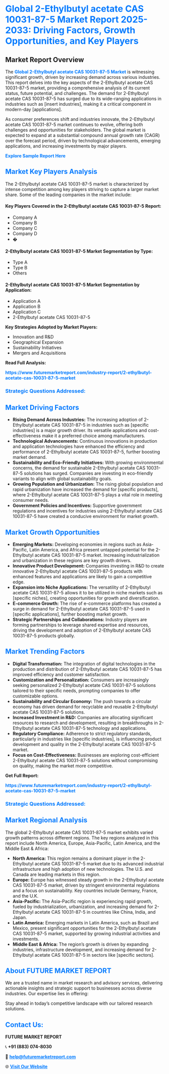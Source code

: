 <h1 style="color: #007BFF;">Global 2-Ethylbutyl acetate CAS 10031-87-5 Market Report 2025-2033: Driving Factors, Growth Opportunities, and Key Players</h1>

<section id="overview">
<h2>Market Report Overview</h2>
<p>The <a href="https://www.futuremarketreport.com/industry-report/2-ethylbutyl-acetate-cas-10031-87-5-market" style="color: #007BFF; text-decoration: none;"><strong>Global 2-Ethylbutyl acetate CAS 10031-87-5 Market</strong></a> is witnessing significant growth, driven by increasing demand across various industries. This report delves into the key aspects of the 2-Ethylbutyl acetate CAS 10031-87-5 market, providing a comprehensive analysis of its current status, future potential, and challenges. The demand for 2-Ethylbutyl acetate CAS 10031-87-5 has surged due to its wide-ranging applications in industries such as [insert industries], making it a critical component in modern-day [applications].</p>
<p>As consumer preferences shift and industries innovate, the 2-Ethylbutyl acetate CAS 10031-87-5 market continues to evolve, offering both challenges and opportunities for stakeholders. The global market is expected to expand at a substantial compound annual growth rate (CAGR) over the forecast period, driven by technological advancements, emerging applications, and increasing investments by major players.</p>
</section>

<section id="overview">
<p><a href="https://www.futuremarketreport.com/request-sample/reportId=119137" style="color: #007BFF; text-decoration: none;"><strong>Explore Sample Report Here</strong></a></p>
</section>

<section id="key-players">
<h2 style="color: #007BFF;">Market Key Players Analysis</h2>
<p>The 2-Ethylbutyl acetate CAS 10031-87-5 market is characterized by intense competition among key players striving to capture a larger market share. Some of the leading companies in the market include:</p>
<h4>Key Players Covered in the 2-Ethylbutyl acetate CAS 10031-87-5 Report:</h4>
<ul><li>Company A</li><li>Company B</li><li>Company C</li><li>Company D</li><li>�</li></ul>
<h4>2-Ethylbutyl acetate CAS 10031-87-5 Market Segmentation by Type:</h4>
<ul><li>Type A</li><li>Type B</li><li>Others</li></ul>

<h4>2-Ethylbutyl acetate CAS 10031-87-5 Market Segmentation by Application:</h4>
<ul><li>Application A</li><li>Application B</li><li>Application C</li><li>2-Ethylbutyl acetate CAS 10031-87-5</li></ul>
<p><strong>Key Strategies Adopted by Market Players:</strong></p>
<ul>
<li>Innovation and R&D</li>
<li>Geographical Expansion</li>
<li>Sustainability Initiatives</li>
<li>Mergers and Acquisitions</li>
</ul>
</section>

<section>
<p><strong>Read Full Analysis: </strong></p><a href="https://www.futuremarketreport.com/industry-report/2-ethylbutyl-acetate-cas-10031-87-5-market" style="color: #007BFF; text-decoration: none;"><strong>https://www.futuremarketreport.com/industry-report/2-ethylbutyl-acetate-cas-10031-87-5-market</strong></a>
<h3 style="color: #007BFF;">Strategic Questions Addressed:</h3>
</section>

<section id="driving-factors">
<h2 style="color: #007BFF;">Market Driving Factors</h2>
<ul>
<li><strong>Rising Demand Across Industries:</strong> The increasing adoption of 2-Ethylbutyl acetate CAS 10031-87-5 in industries such as [specific industries] is a major growth driver. Its versatile applications and cost-effectiveness make it a preferred choice among manufacturers.</li>
<li><strong>Technological Advancements:</strong> Continuous innovations in production and application technologies have enhanced the efficiency and performance of 2-Ethylbutyl acetate CAS 10031-87-5, further boosting market demand.</li>
<li><strong>Sustainability and Eco-Friendly Initiatives:</strong> With growing environmental concerns, the demand for sustainable 2-Ethylbutyl acetate CAS 10031-87-5 solutions has surged. Companies are investing in eco-friendly variants to align with global sustainability goals.</li>
<li><strong>Growing Population and Urbanization:</strong> The rising global population and rapid urbanization have increased the demand for [specific products], where 2-Ethylbutyl acetate CAS 10031-87-5 plays a vital role in meeting consumer needs.</li>
<li><strong>Government Policies and Incentives:</strong> Supportive government regulations and incentives for industries using 2-Ethylbutyl acetate CAS 10031-87-5 have created a conducive environment for market growth.</li>
</ul>
</section>

<section id="growth-opportunities">
<h2 style="color: #007BFF;">Market Growth Opportunities</h2>
<ul>
<li><strong>Emerging Markets:</strong> Developing economies in regions such as Asia-Pacific, Latin America, and Africa present untapped potential for the 2-Ethylbutyl acetate CAS 10031-87-5 market. Increasing industrialization and urbanization in these regions are key growth drivers.</li>
<li><strong>Innovative Product Development:</strong> Companies investing in R&D to create innovative 2-Ethylbutyl acetate CAS 10031-87-5 products with enhanced features and applications are likely to gain a competitive edge.</li>
<li><strong>Expansion into Niche Applications:</strong> The versatility of 2-Ethylbutyl acetate CAS 10031-87-5 allows it to be utilized in niche markets such as [specific niches], creating opportunities for growth and diversification.</li>
<li><strong>E-commerce Growth:</strong> The rise of e-commerce platforms has created a surge in demand for 2-Ethylbutyl acetate CAS 10031-87-5 used in [specific applications], further boosting market growth.</li>
<li><strong>Strategic Partnerships and Collaborations:</strong> Industry players are forming partnerships to leverage shared expertise and resources, driving the development and adoption of 2-Ethylbutyl acetate CAS 10031-87-5 products globally.</li>
</ul>
</section>

<section id="trending-factors">
<h2 style="color: #007BFF;">Market Trending Factors</h2>
<ul>
<li><strong>Digital Transformation:</strong> The integration of digital technologies in the production and distribution of 2-Ethylbutyl acetate CAS 10031-87-5 has improved efficiency and customer satisfaction.</li>
<li><strong>Customization and Personalization:</strong> Consumers are increasingly seeking personalized 2-Ethylbutyl acetate CAS 10031-87-5 solutions tailored to their specific needs, prompting companies to offer customizable options.</li>
<li><strong>Sustainability and Circular Economy:</strong> The push towards a circular economy has driven demand for recyclable and reusable 2-Ethylbutyl acetate CAS 10031-87-5 solutions.</li>
<li><strong>Increased Investment in R&D:</strong> Companies are allocating significant resources to research and development, resulting in breakthroughs in 2-Ethylbutyl acetate CAS 10031-87-5 technology and applications.</li>
<li><strong>Regulatory Compliance:</strong> Adherence to strict regulatory standards, particularly in industries like [specific industries], is influencing product development and quality in the 2-Ethylbutyl acetate CAS 10031-87-5 market.</li>
<li><strong>Focus on Cost-Effectiveness:</strong> Businesses are exploring cost-efficient 2-Ethylbutyl acetate CAS 10031-87-5 solutions without compromising on quality, making the market more competitive.</li>
</ul>
</section>

<section>
<p><strong>Get Full Report: </strong></p><a href="https://www.futuremarketreport.com/industry-report/2-ethylbutyl-acetate-cas-10031-87-5-market" style="color: #007BFF; text-decoration: none;"><strong>https://www.futuremarketreport.com/industry-report/2-ethylbutyl-acetate-cas-10031-87-5-market</strong></a>
<h3 style="color: #007BFF;">Strategic Questions Addressed:</h3>
</section>


<section id="regional-analysis">
<h2 style="color: #007BFF;">Market Regional Analysis</h2>
<p>The global 2-Ethylbutyl acetate CAS 10031-87-5 market exhibits varied growth patterns across different regions. The key regions analyzed in this report include North America, Europe, Asia-Pacific, Latin America, and the Middle East & Africa:</p>
<ul>
<li><strong>North America:</strong> This region remains a dominant player in the 2-Ethylbutyl acetate CAS 10031-87-5 market due to its advanced industrial infrastructure and high adoption of new technologies. The U.S. and Canada are leading markets in this region.</li>
<li><strong>Europe:</strong> Europe has witnessed steady growth in the 2-Ethylbutyl acetate CAS 10031-87-5 market, driven by stringent environmental regulations and a focus on sustainability. Key countries include Germany, France, and the U.K.</li>
<li><strong>Asia-Pacific:</strong> The Asia-Pacific region is experiencing rapid growth, fueled by industrialization, urbanization, and increasing demand for 2-Ethylbutyl acetate CAS 10031-87-5 in countries like China, India, and Japan.</li>
<li><strong>Latin America:</strong> Emerging markets in Latin America, such as Brazil and Mexico, present significant opportunities for the 2-Ethylbutyl acetate CAS 10031-87-5 market, supported by growing industrial activities and investments.</li>
<li><strong>Middle East & Africa:</strong> The region’s growth is driven by expanding industries, infrastructure development, and increasing demand for 2-Ethylbutyl acetate CAS 10031-87-5 in sectors like [specific sectors].</li>
</ul>
</section>

<footer>
<h2 style="color: #007BFF;">About FUTURE MARKET REPORT</h2>
<p>We are a trusted name in market research and advisory services, delivering actionable insights and strategic support to businesses across diverse industries. Our expertise lies in offering:</p>

<p>Stay ahead in today’s competitive landscape with our tailored research solutions.</p>

<h2 style="color: #007BFF;">Contact Us:</h2>
<p><strong>FUTURE MARKET REPORT</strong></p>
<p>📞 <strong>+91 (883) 074-8030</strong></p>
<p>📧 <strong><a href="mailto:help@futuremarketreport.com" style="color: #007BFF;">help@futuremarketreport.com</a></strong></p>
<p>🌐 <strong><a href="https://www.futuremarketreport.com/" style="color: #007BFF;">Visit Our Website</a></strong></p>
</footer>